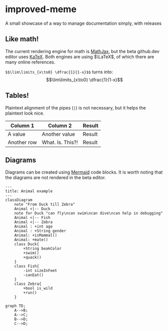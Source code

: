 # improved-meme
A small showcase of a way to manage documentation simply, with releases

## Like math!

The current rendering engine for math is [MathJax](https://www.mathjax.org), but the beta github.dev editor uses [KaTeX](https://katex.org). Both engines are using $\LaTeX$, of which there are many online references.

`$$\lim\limits_{x\to0} \dfrac{1}{1-x}$$` turns into:  
$$\lim\limits_{x\to0} \dfrac{1}{1-x}$$

## Tables!

Plaintext alignment of the pipes (`|`) is not necessary, but it helps the plaintext look nice.

| Column 1 | Column 2      | Result |
-----------|---------------|---------
| A value  | Another value | Result |
| Another row | What. Is. This?! | Result |

## Diagrams

Diagrams can be created using [Mermaid](https://mermaid.js.org/) code blocks. It is worth noting that the diagrams are
not rendered in the beta editor. 

```mermaid
---
title: Animal example
---
classDiagram
    note "From Duck till Zebra"
    Animal <|-- Duck
    note for Duck "can fly\ncan swim\ncan dive\ncan help in debugging"
    Animal <|-- Fish
    Animal <|-- Zebra
    Animal : +int age
    Animal : +String gender
    Animal: +isMammal()
    Animal: +mate()
    class Duck{
        +String beakColor
        +swim()
        +quack()
    }
    class Fish{
        -int sizeInFeet
        -canEat()
    }
    class Zebra{
        +bool is_wild
        +run()
    }
```

```mermaid
graph TD;
    A-->B;
    A-->C;
    B-->D;
    C-->D;
```
